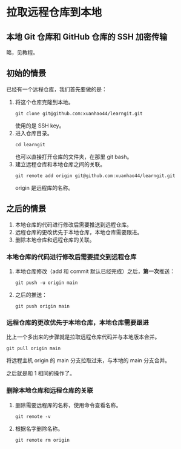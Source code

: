 # 拉取远程仓库到本地

## 本地 Git 仓库和 GitHub 仓库的 SSH 加密传输

略，见教程。

## 初始的情景

已经有一个远程仓库，我们首先要做的是：

1. 将这个仓库克隆到本地。
	```
	git clone git@github.com:xuanhao44/learngit.git
	```
	使用的是 SSH key。
2. 进入仓库目录。
	```
	cd learngit
	```
	也可以直接打开仓库的文件夹，在那里 git bash。
3. 建立远程仓库和本地仓库之间的关联。
	```
	git remote add origin git@github.com:xuanhao44/learngit.git
	```
	origin 是远程库的名称。

## 之后的情景

1. 本地仓库的代码进行修改后需要推送到远程仓库。
2. 远程仓库的更改优先于本地仓库，本地仓库需要跟进。
3. 删除本地仓库和远程仓库的关联。

### 本地仓库的代码进行修改后需要提交到远程仓库

1. 本地仓库修改（add 和 commit 默认已经完成）之后，**第一次**推送：
	```
	git push -u origin main
	```
2. 之后的推送：
	```
	git push origin main
	```

### 远程仓库的更改优先于本地仓库，本地仓库需要跟进

比上一个多出来的步骤就是拉取远程仓库代码并与本地版本合并。
```
git pull origin main
```
将远程主机 origin 的 main 分支拉取过来，与本地的 main 分支合并。

之后就是和 1 相同的操作了。

### 删除本地仓库和远程仓库的关联

1. 删除需要远程库的名称，使用命令查看名称。
	```
	git remote -v
	```
2. 根据名字删除名称。
	```
	git remote rm origin
	```

